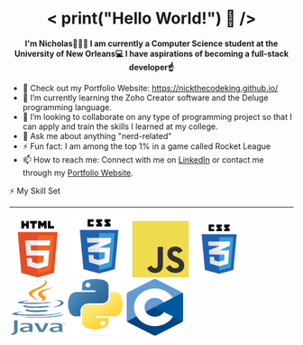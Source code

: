 <h1 align="center">< print("Hello World!") 👋 /></h1> 

**<p align="center">I'm Nicholas🤷🏾‍♂️ I am currently a Computer Science student at the University of New Orleans💻 I have aspirations of becoming a full-stack developer☝️</p>**


  
- 🔭 Check out my Portfolio Website: https://nickthecodeking.github.io/
- 🌱 I’m currently learning the Zoho Creator software and the Deluge programming language.
- 👯 I’m looking to collaborate on any type of programming project so that I can apply and train the skills I learned at my college.
- 💬 Ask me about anything "nerd-related"
- ⚡ Fun fact: I am among the top 1% in a game called Rocket League
- 📫 How to reach me: Connect with me on [LinkedIn](https://www.linkedin.com/in/nicholas-dobard-ab93b124b/)  or contact me through my [Portfolio Website](https://nickthecodeking.github.io/).



⚡ My Skill Set
______________________________________________________________________________________________________________________________________________________________________________
<img src="Images/HTML5_Logo.svg.png" width="100" height="100"> <img src="Images/CSS_Logo.png" width="110" height="110"> <img src="Images/JavaScript_Logo.png" width="100" height="100"> <img src="Images/CSS_Logo.png" width="100" height="100"> <img src="Images/Java_Logo.png" width="100" height="100"> <img src="Images/Python_Logo.png" width="100" height="100"> <img src="Images/C_Logo.png" width="100" height="100">
